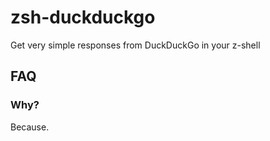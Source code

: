 # zsh-duckduckgo

Get very simple responses from DuckDuckGo in your z-shell

## FAQ

### Why?

Because.

